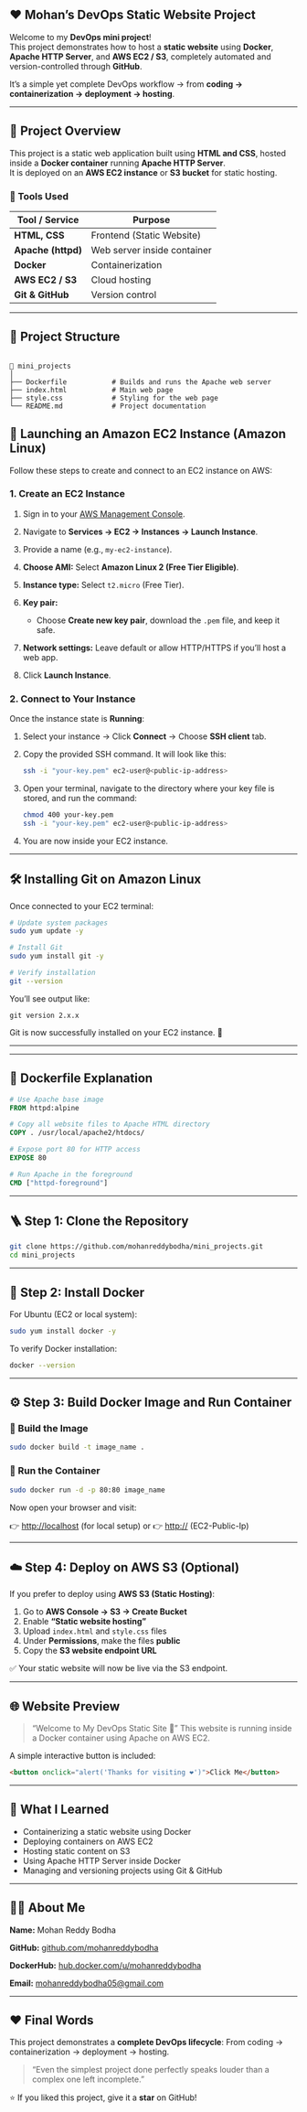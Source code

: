 

## ❤️ Mohan’s DevOps Static Website Project

Welcome to my **DevOps mini project**!  
This project demonstrates how to host a **static website** using **Docker**, **Apache HTTP Server**, and **AWS EC2 / S3**, completely automated and version-controlled through **GitHub**.

It’s a simple yet complete DevOps workflow → from **coding → containerization → deployment → hosting**.

---

## 🚀 Project Overview

This project is a static web application built using **HTML and CSS**, hosted inside a **Docker container** running **Apache HTTP Server**.  
It is deployed on an **AWS EC2 instance** or **S3 bucket** for static hosting.

### 🔧 Tools Used

| Tool / Service | Purpose |
|-----------------|----------|
| **HTML, CSS** | Frontend (Static Website) |
| **Apache (httpd)** | Web server inside container |
| **Docker** | Containerization |
| **AWS EC2 / S3** | Cloud hosting |
| **Git & GitHub** | Version control |

---

## 📁 Project Structure

```

📂 mini_projects
│
├── Dockerfile           # Builds and runs the Apache web server
├── index.html           # Main web page
├── style.css            # Styling for the web page
└── README.md            # Project documentation

````

## 🚀 Launching an Amazon EC2 Instance (Amazon Linux)

Follow these steps to create and connect to an EC2 instance on AWS:

### 1. Create an EC2 Instance

1. Sign in to your [AWS Management Console](https://aws.amazon.com/console/).
2. Navigate to **Services → EC2 → Instances → Launch Instance**.
3. Provide a name (e.g., `my-ec2-instance`).
4. **Choose AMI:** Select **Amazon Linux 2 (Free Tier Eligible)**.
5. **Instance type:** Select `t2.micro` (Free Tier).
6. **Key pair:**

   * Choose **Create new key pair**, download the `.pem` file, and keep it safe.
7. **Network settings:** Leave default or allow HTTP/HTTPS if you’ll host a web app.
8. Click **Launch Instance**.

### 2. Connect to Your Instance

Once the instance state is **Running**:

1. Select your instance → Click **Connect** → Choose **SSH client** tab.
2. Copy the provided SSH command. It will look like this:

   ```bash
   ssh -i "your-key.pem" ec2-user@<public-ip-address>
   ```
3. Open your terminal, navigate to the directory where your key file is stored, and run the command:

   ```bash
   chmod 400 your-key.pem
   ssh -i "your-key.pem" ec2-user@<public-ip-address>
   ```
4. You are now inside your EC2 instance.

---

## 🛠️ Installing Git on Amazon Linux

Once connected to your EC2 terminal:

```bash
# Update system packages
sudo yum update -y

# Install Git
sudo yum install git -y

# Verify installation
git --version
```

You’ll see output like:

```
git version 2.x.x
```

Git is now successfully installed on your EC2 instance. 🎉

---


---

## 🧱 Dockerfile Explanation

```dockerfile
# Use Apache base image
FROM httpd:alpine

# Copy all website files to Apache HTML directory
COPY . /usr/local/apache2/htdocs/

# Expose port 80 for HTTP access
EXPOSE 80

# Run Apache in the foreground
CMD ["httpd-foreground"]
````

---

## 🪜 Step 1: Clone the Repository

```bash
git clone https://github.com/mohanreddybodha/mini_projects.git
cd mini_projects
```

---

## 🐳 Step 2: Install Docker

For Ubuntu (EC2 or local system):

```bash
sudo yum install docker -y
```

To verify Docker installation:

```bash
docker --version
```

---

## ⚙️ Step 3: Build Docker Image and Run Container

### 🧩 Build the Image

```bash
sudo docker build -t image_name .
```

### 🚀 Run the Container

```bash
sudo docker run -d -p 80:80 image_name
```

Now open your browser and visit:

👉 [http://localhost](http://localhost) (for local setup)
or
👉 [http://<your-ec2-public-ip>](http://<your-ec2-public-ip>) (EC2-Public-Ip)

---

## ☁️ Step 4: Deploy on AWS S3 (Optional)

If you prefer to deploy using **AWS S3 (Static Hosting)**:

1. Go to **AWS Console → S3 → Create Bucket**
2. Enable **“Static website hosting”**
3. Upload `index.html` and `style.css` files
4. Under **Permissions**, make the files **public**
5. Copy the **S3 website endpoint URL**

✅ Your static website will now be live via the S3 endpoint.

---

## 🌐 Website Preview

> “Welcome to My DevOps Static Site 🚀”
> This website is running inside a Docker container using Apache on AWS EC2.

A simple interactive button is included:

```html
<button onclick="alert('Thanks for visiting ❤️')">Click Me</button>
```

---

## 🧠 What I Learned

* Containerizing a static website using Docker
* Deploying containers on AWS EC2
* Hosting static content on S3
* Using Apache HTTP Server inside Docker
* Managing and versioning projects using Git & GitHub

---

## 👨‍💻 About Me

**Name:** Mohan Reddy Bodha

**GitHub:** [github.com/mohanreddybodha](https://github.com/mohanreddybodha)

**DockerHub:** [hub.docker.com/u/mohanreddybodha](https://hub.docker.com/u/mohanreddybodha)

**Email:** [mohanreddybodha05@gmail.com](mailto:mohanreddybodha05@gmail.com)

---

## ❤️ Final Words

This project demonstrates a **complete DevOps lifecycle**:
From coding → containerization → deployment → hosting.

> “Even the simplest project done perfectly speaks louder than a complex one left incomplete.”

⭐ If you liked this project, give it a **star** on GitHub!


